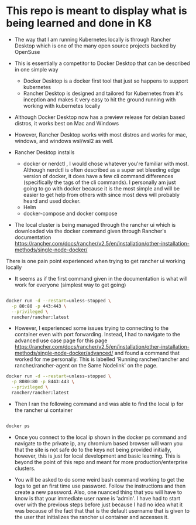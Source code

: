 # This repo is meant to display what is being learned and done in K8 

- The way that I am running Kubernetes locally is through Rancher Desktop which is one of the many open source projects backed by OpenSuse
- This is essentially a competitor to Docker Desktop that can be described in one simple way 
    - Docker Desktop is a docker first tool that just so happens to support kubernetes
    - Rancher Desktop is designed and tailored for Kubernetes from it's inception and makes it very easy to hit the ground running with working with kubernetes locally

- Although Docker Desktop now has a preview release for debian based distros, it works best on Mac and Windows
- However, Rancher Desktop works with most distros and works for mac, windows, and windows wsl/wsl2 as well.


- Rancher Desktop installs 
    - docker or nerdctl , I would chose whatever you're familiar with most. Although nerdctl is often described as a super set bleeding edge version of docker, it does have a few cli command differences (specifically the tags of the cli commands). I personally am just going to go with docker because it is the most simple and will be easier to get help from others with since most devs will probably heard and used docker. 
    - Helm
    - docker-compose and docker compose

- The local cluster is being managed through the rancher ui which is downloaded via the docker command given through Rancher's documentation https://rancher.com/docs/rancher/v2.5/en/installation/other-installation-methods/single-node-docker/


There is one pain point experienced when trying to get rancher ui working locally

- It seems as if the first command given in the documentation is what will work for everyone (simplest way to get going)
```bash

docker run -d --restart=unless-stopped \
  -p 80:80 -p 443:443 \
  --privileged \
  rancher/rancher:latest

```

- However, I experienced some issues trying to connecting to the container even with port forwarding. Instead, I had to navigate to the advanced use case page for this page https://rancher.com/docs/rancher/v2.5/en/installation/other-installation-methods/single-node-docker/advanced/ and found a command that worked for me personally. This is labelled 'Running rancher/rancher and rancher/rancher-agent on the Same Nodelink' on the page. 

```bash
docker run -d --restart=unless-stopped \
  -p 8080:80 -p 8443:443 \
  --privileged \
  rancher/rancher:latest

```

- Then I ran the following command and was able to find the local ip for the rancher ui container
```bash

docker ps 

```

- Once you connect to the local ip shown in the docker ps command and navigate to the private ip, any chromium based browser will warn you that the site is not safe do to the keys not being provided initially, however, this is just for local development and basic learning. This is beyond the point of this repo and meant for more production/enterprise clusters.

- You will be asked to do some weird bash command working to get the logs to get an first time use password. Follow the instructions and then create a new password. Also, one nuanced thing that you will have to know is that your immediate user name is 'admin'. I have had to start over with the previous steps before just because I had no idea what it was because of the fact that that is the default username that is given to the user that initializes the rancher ui container and accesses it. 

